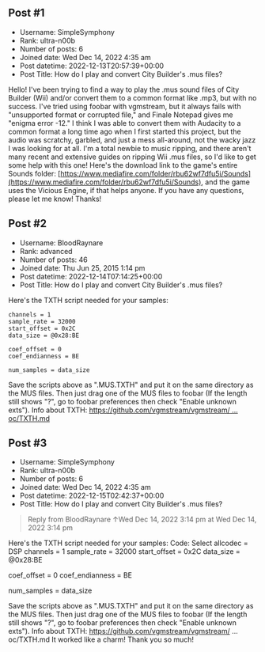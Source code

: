## Post #1
- Username: SimpleSymphony
- Rank: ultra-n00b
- Number of posts: 6
- Joined date: Wed Dec 14, 2022 4:35 am
- Post datetime: 2022-12-13T20:57:39+00:00
- Post Title: How do I play and convert City Builder's .mus files?

Hello! I've been trying to find a way to play the .mus sound files of City Builder (Wii) and/or convert them to a common format like .mp3, but with no success. I've tried using foobar with vgmstream, but it always fails with "unsupported format or corrupted file," and Finale Notepad gives me "enigma error -12." I think I was able to convert them with Audacity to a common format a long time ago when I first started this project, but the audio was scratchy, garbled, and just a mess all-around, not the wacky jazz I was looking for at all. I'm a total newbie to music ripping, and there aren't many recent and extensive guides on ripping Wii .mus files, so I'd like to get some help with this one! Here's the download link to the game's entire Sounds folder: [https://www.mediafire.com/folder/rbu62wf7dfu5i/Sounds](https://www.mediafire.com/folder/rbu62wf7dfu5i/Sounds), and the game uses the Vicious Engine, if that helps anyone. If you have any questions, please let me know! Thanks!
## Post #2
- Username: BloodRaynare
- Rank: advanced
- Number of posts: 46
- Joined date: Thu Jun 25, 2015 1:14 pm
- Post datetime: 2022-12-14T07:14:25+00:00
- Post Title: How do I play and convert City Builder's .mus files?

Here's the TXTH script needed for your samples:

```
channels = 1
sample_rate = 32000
start_offset = 0x2C
data_size = @0x28:BE

coef_offset = 0
coef_endianness = BE

num_samples = data_size

```


Save the scripts above as ".MUS.TXTH" and put it on the same directory as the MUS files. Then just drag one of the MUS files to foobar (If the length still shows "?", go to foobar preferences then check "Enable unknown exts").
Info about TXTH: [https://github.com/vgmstream/vgmstream/ ... oc/TXTH.md](https://github.com/vgmstream/vgmstream/blob/master/doc/TXTH.md)
## Post #3
- Username: SimpleSymphony
- Rank: ultra-n00b
- Number of posts: 6
- Joined date: Wed Dec 14, 2022 4:35 am
- Post datetime: 2022-12-15T02:42:37+00:00
- Post Title: How do I play and convert City Builder's .mus files?

> Reply from BloodRaynare ↑Wed Dec 14, 2022 3:14 pm at Wed Dec 14, 2022 3:14 pm
>
> 
Here's the TXTH script needed for your samples:
Code: Select allcodec = DSP
channels = 1
sample_rate = 32000
start_offset = 0x2C
data_size = @0x28:BE

coef_offset = 0
coef_endianness = BE

num_samples = data_size


Save the scripts above as ".MUS.TXTH" and put it on the same directory as the MUS files. Then just drag one of the MUS files to foobar (If the length still shows "?", go to foobar preferences then check "Enable unknown exts").
Info about TXTH: https://github.com/vgmstream/vgmstream/ ... oc/TXTH.md
It worked like a charm! Thank you so much!
